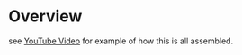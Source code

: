 # Overview
see [YouTube Video](https://www.youtube.com/watch?v=Oig3UpwBXT8) for example of how this is all assembled.
